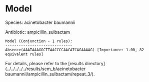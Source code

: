 
# Model

Species: acinetobacter baumannii

Antibiotic: ampicillin_sulbactam

```
Model (Conjunction - 1 rules):
------------------------------
Absence(AAATAAAGGCTTAACCCCAACATCAGAAAAG) [Importance: 1.00, 82 equivalent rules]

```

For details, please refer to the [results directory](../../../../../results/scm_b/acinetobacter baumannii/ampicillin_sulbactam/repeat_3/).

